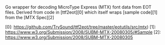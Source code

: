 Go wrapper for decoding MicroType Express (MTX) font data from EOT files.
Derived from code in [ttf2eot][0] which itself wraps [sample code][1] from
the [MTX Spec][2]

[0]: https://github.com/TrySound/ttf2eot/tree/master/eotutils/src/mtx)
[1]: https://www.w3.org/Submission/2008/SUBM-MTX-20080305/#Sample
[2]: https://www.w3.org/Submission/2008/SUBM-MTX-20080305
